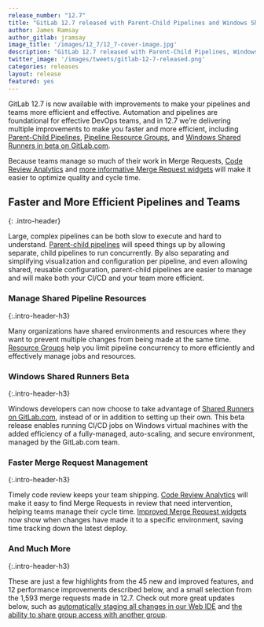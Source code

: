 ```yaml
---
release_number: "12.7"
title: "GitLab 12.7 released with Parent-Child Pipelines and Windows Shared Runners Beta"
author: James Ramsay
author_gitlab: jramsay
image_title: '/images/12_7/12_7-cover-image.jpg'
description: "GitLab 12.7 released with Parent-Child Pipelines, Windows Shared Runners Beta, Pipeline Resource Groups, and much more!" # short description - required
twitter_image: '/images/tweets/gitlab-12-7-released.png'
categories: releases
layout: release
featured: yes
---
```


GitLab 12.7 is now available with improvements to make your pipelines and teams more efficient and effective. Automation and pipelines are foundational for effective DevOps teams, and in 12.7 we’re delivering multiple improvements to make you faster and more efficient, including [Parent-Child Pipelines](#parent-child-pipelines), [Pipeline Resource Groups](#pipeline-resource-groups), and [Windows Shared Runners in beta on GitLab.com](#windows-shared-runners-on-gitlabcom-beta).

Because teams manage so much of their work in Merge Requests, [Code Review Analytics](#code-review-analytics) and [more informative Merge Request widgets](#display-the-deployment-time-of-a-merge-request) will make it easier to optimize quality and cycle time.

## **Faster and More Efficient Pipelines and Teams**
{: .intro-header}

Large, complex pipelines can be both slow to execute and hard to understand. [Parent-child pipelines](#parent-child-pipelines) will speed things up by allowing separate, child pipelines to run concurrently. By also separating and simplifying visualization and configuration per pipeline, and even allowing shared, reusable configuration, parent-child pipelines are easier to manage and will make both your CI/CD and your team more efficient.

### **Manage Shared Pipeline Resources**
{:.intro-header-h3}

Many organizations have shared environments and resources where they want to prevent multiple changes from being made at the same time. [Resource Groups](#pipeline-resource-groups) help you limit pipeline concurrency to more efficiently and effectively manage jobs and resources.

### **Windows Shared Runners Beta**
{:.intro-header-h3}

Windows developers can now choose to take advantage of [Shared Runners on GitLab.com](#windows-shared-runners-on-gitlabcom-beta), instead of or in addition to setting up their own. This beta release enables running CI/CD jobs on Windows virtual machines with the added efficiency of a fully-managed, auto-scaling, and secure environment, managed by the GitLab.com team.

### **Faster Merge Request Management**
{:.intro-header-h3}

Timely code review keeps your team shipping. [Code Review Analytics](#code-review-analytics) will make it easy to find Merge Requests in review that need intervention, helping teams manage their cycle time. [Improved Merge Request widgets](#display-the-deployment-time-of-a-merge-request) now show when changes have made it to a specific environment, saving time tracking down the latest deploy.

### **And Much More**
{:.intro-header-h3}

These are just a few highlights from the 45 new and improved features, and 12 performance improvements described below, and a small selection from the 1,593 merge requests made in 12.7. Check out more great updates below, such as [automatically staging all changes in our Web IDE](#automatically-stage-all-changes-in-web-ide) and [the ability to share group access with another group](#share-group-access-with-another-group).
